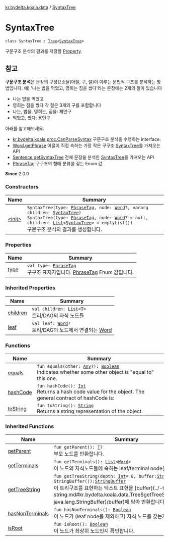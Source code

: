 [kr.bydelta.koala.data](../index.md) / [SyntaxTree](./index.md)

# SyntaxTree

`class SyntaxTree : `[`Tree`](../-tree/index.md)`<`[`SyntaxTree`](./index.md)`>`

구문구조 분석의 결과를 저장할 [Property](../-property/index.md).

## 참고

**구문구조 분석**은 문장의 구성요소들(어절, 구, 절)이 이루는 문법적 구조를 분석하는 방법입니다.
예) '나는 밥을 먹었고, 영희는 짐을 쌌다'라는 문장에는
2개의 절이 있습니다

* 나는 밥을 먹었고
* 영희는 짐을 쌌다
각 절은 3개의 구를 포함합니다
* 나는, 밥을, 영희는, 짐을: 체언구
* 먹었고, 쌌다: 용언구

아래를 참고해보세요.

* [kr.bydelta.koala.proc.CanParseSyntax](../../kr.bydelta.koala.proc/-can-syntax-parse.md) 구문구조 분석을 수행하는 interface.
* [Word.getPhrase](../-word/get-phrase.md) 어절이 직접 속하는 가장 작은 구구조 [SyntaxTree](./index.md)를 가져오는 API
* [Sentence.getSyntaxTree](../-sentence/get-syntax-tree.md) 전체 문장을 분석한 [SyntaxTree](./index.md)를 가져오는 API
* [PhraseTag](../../kr.bydelta.koala/-phrase-tag/index.md) 구구조의 형태 분류를 갖는 Enum 값

**Since**
2.0.0

### Constructors

| Name | Summary |
|---|---|
| [&lt;init&gt;](-init-.md) | `SyntaxTree(type: `[`PhraseTag`](../../kr.bydelta.koala/-phrase-tag/index.md)`, node: `[`Word`](../-word/index.md)`?, vararg children: `[`SyntaxTree`](./index.md)`)`<br>`SyntaxTree(type: `[`PhraseTag`](../../kr.bydelta.koala/-phrase-tag/index.md)`, node: `[`Word`](../-word/index.md)`? = null, children: `[`List`](https://kotlinlang.org/api/latest/jvm/stdlib/kotlin.collections/-list/index.html)`<`[`SyntaxTree`](./index.md)`> = emptyList())`<br>구문구조 분석의 결과를 생성합니다. |

### Properties

| Name | Summary |
|---|---|
| [type](type.md) | `val type: `[`PhraseTag`](../../kr.bydelta.koala/-phrase-tag/index.md)<br>구구조 표지자입니다. [PhraseTag](../../kr.bydelta.koala/-phrase-tag/index.md) Enum 값입니다. |

### Inherited Properties

| Name | Summary |
|---|---|
| [children](../-tree/children.md) | `val children: `[`List`](https://kotlinlang.org/api/latest/jvm/stdlib/kotlin.collections/-list/index.html)`<`[`T`](../-tree/index.md#T)`>`<br>트리/DAG의 자식 노드들 |
| [leaf](../-tree/leaf.md) | `val leaf: `[`Word`](../-word/index.md)`?`<br>트리/DAG의 노드에서 연결되는 [Word](../-word/index.md) |

### Functions

| Name | Summary |
|---|---|
| [equals](equals.md) | `fun equals(other: `[`Any`](https://kotlinlang.org/api/latest/jvm/stdlib/kotlin/-any/index.html)`?): `[`Boolean`](https://kotlinlang.org/api/latest/jvm/stdlib/kotlin/-boolean/index.html)<br>Indicates whether some other object is "equal to" this one. |
| [hashCode](hash-code.md) | `fun hashCode(): `[`Int`](https://kotlinlang.org/api/latest/jvm/stdlib/kotlin/-int/index.html)<br>Returns a hash code value for the object.  The general contract of hashCode is: |
| [toString](to-string.md) | `fun toString(): `[`String`](https://kotlinlang.org/api/latest/jvm/stdlib/kotlin/-string/index.html)<br>Returns a string representation of the object. |

### Inherited Functions

| Name | Summary |
|---|---|
| [getParent](../-tree/get-parent.md) | `fun getParent(): `[`T`](../-tree/index.md#T)`?`<br>부모 노드를 반환합니다. |
| [getTerminals](../-tree/get-terminals.md) | `fun getTerminals(): `[`List`](https://kotlinlang.org/api/latest/jvm/stdlib/kotlin.collections/-list/index.html)`<`[`Word`](../-word/index.md)`>`<br>이 노드의 자식노드들에 속하는 leaf/terminal node들을 모읍니다. |
| [getTreeString](../-tree/get-tree-string.md) | `fun getTreeString(depth: `[`Int`](https://kotlinlang.org/api/latest/jvm/stdlib/kotlin/-int/index.html)` = 0, buffer: `[`StringBuffer`](http://docs.oracle.com/javase/6/docs/api/java/lang/StringBuffer.html)` = StringBuffer()): `[`StringBuffer`](http://docs.oracle.com/javase/6/docs/api/java/lang/StringBuffer.html)<br>이 트리구조를 표현하는 텍스트 표현을 [buffer](../-tree/get-tree-string.md#kr.bydelta.koala.data.Tree$getTreeString(kotlin.Int, java.lang.StringBuffer)/buffer)에 담아 반환합니다. |
| [hasNonTerminals](../-tree/has-non-terminals.md) | `fun hasNonTerminals(): `[`Boolean`](https://kotlinlang.org/api/latest/jvm/stdlib/kotlin/-boolean/index.html)<br>이 노드가 (leaf node를 제외하고) 자식 노드를 갖는지 확인합니다. |
| [isRoot](../-tree/is-root.md) | `fun isRoot(): `[`Boolean`](https://kotlinlang.org/api/latest/jvm/stdlib/kotlin/-boolean/index.html)<br>이 노드가 최상위 노드인지 확인합니다. |
